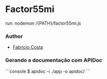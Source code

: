 # Factor55mi

run: nodemon /{PATH}/factor55mi.js


### Author

 - [Fabricio Costa](http://fabriciojf.com)


### Gerando a documentação com APIDoc

´´´console
$ apidoc -i ./app -o apidoc/
´´´